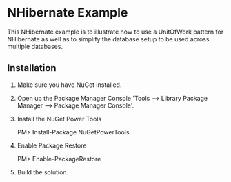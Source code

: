 NHibernate Example
=============

This NHibernate example is to illustrate how to use a UnitOfWork pattern for NHibernate as well as to simplify the database setup to be
used across multiple databases.

Installation
-------

1. Make sure you have NuGet installed.
2. Open up the Package Manager Console 'Tools --> Library Package Manager --> Package Manager Console'.
3. Install the NuGet Power Tools 

	PM> Install-Package NuGetPowerTools
	
4. Enable Package Restore

	PM> Enable-PackageRestore
	
5. Build the solution.